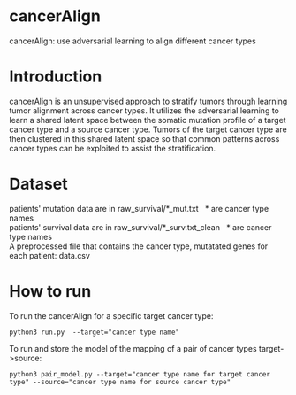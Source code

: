 # cancerAlign
cancerAlign: use adversarial learning to align different cancer types
# Introduction
cancerAlign is an unsupervised approach to stratify tumors through learning tumor alignment across cancer types. It utilizes the adversarial learning to learn a shared latent space between the somatic mutation profile of a target cancer type and a source cancer type. Tumors of the target cancer type are then clustered in this shared latent space so that common patterns across cancer types can be exploited to assist the stratification. 
# Dataset
patients' mutation data are in raw_survival/\*\_mut.txt &nbsp; * are cancer type names\
patients' survival data are in raw_survival/\*\_surv.txt_clean &nbsp; * are cancer type names\
A preprocessed file that contains the cancer type, mutatated genes for each patient: data.csv 
# How to run
To run the cancerAlign for a specific target cancer type:
 <pre><code>python3 run.py  --target="cancer type name"</code></pre>
To run and store the model of the mapping of a pair of cancer types target->source:
<pre><code>python3 pair_model.py --target="cancer type name for target cancer type" --source="cancer type name for source cancer type"</code></pre>
